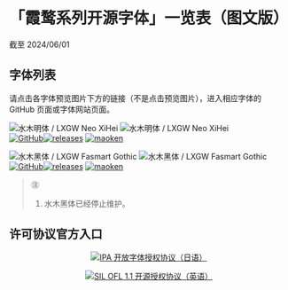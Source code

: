 # 「霞鹜系列开源字体」一览表（图文版）
截至 2024/06/01

## 字体列表
请点击各字体预览图片下方的链接（不是点击预览图片），进入相应字体的 GitHub 页面或字体网站页面。

![水木明体 / LXGW Neo XiHei](./mizukiim_day.png#gh-light-mode-only)
![水木明体 / LXGW Neo XiHei](./mizukiim_night.png#gh-dark-mode-only)  
[![GitHub](https://img.shields.io/badge/GitHub-181717?style=flat-square&logo=github&logoColor=ffffff)](https://github.com/enderseven1/Mizuki-Ming)[![releases](https://img.shields.io/github/v/release/enderseven1/Mizuki-Ming.svg?style=flat-square&label=%E6%9C%80%E6%96%B0)](https://github.com/enderseven1/Mizuki-Ming/releases/latest) [![maoken](https://shields.io/badge/%E7%8C%AB%E5%95%83%E7%BD%91-fe5e52?style=flat-square&label=%E2%9E%94)](https://www.maoken.com/freefonts/21352.html) 

![水木黑体 / LXGW Fasmart Gothic](./mizukiig_day.png#gh-light-mode-only)
![水木黑体 / LXGW Fasmart Gothic](./mizukiig_night.png#gh-dark-mode-only)  
[![GitHub](https://img.shields.io/badge/GitHub-181717?style=flat-square&logo=github&logoColor=ffffff)](https://github.com/enderseven1/Mizuki-Gothic)[![releases](https://img.shields.io/github/v/release/enderseven1/Mizuki-Gothic.svg?style=flat-square&label=%E6%9C%80%E6%96%B0)](https://github.com/enderseven1/Mizuki-Ming/releases/latest) [![maoken](https://shields.io/badge/%E7%8C%AB%E5%95%83%E7%BD%91-fe5e52?style=flat-square&label=%E2%9E%94)](https://www.maoken.com/freefonts/21343.html) 

> ㊟
> 1. 水木黑体已经停止维护。

## 许可协议官方入口

<p align="center"><a href="https://moji.or.jp/ipafont/license/"><img src="https://github.com/lxgw/lxgw/blob/main/images/fontlist/ipa_link.svg" alt="IPA 开放字体授权协议（日语）" align=center></a></p>
<p align="center"><a href="https://openfontlicense.org"><img src="https://github.com/lxgw/lxgw/blob/main/images/fontlist/ofl_link.svg" alt="SIL OFL 1.1 开源授权协议（英语）" align=center></a></p>
